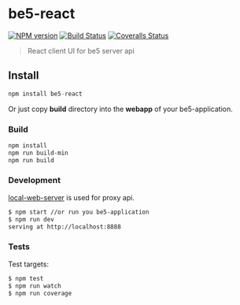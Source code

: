 # be5-react
[![NPM version][npm-image]][npm-url]
[![Build Status][travis-image]][travis-url]
[![Coveralls Status][coveralls-image]][coveralls-url]

> React client UI for be5 server api

## Install
```js
npm install be5-react
```
Or just copy **build** directory into the **webapp** of your be5-application.

### Build
```sh
npm install
npm run build-min
npm run build
```

### Development
[local-web-server](https://github.com/lwsjs/local-web-server) is used for proxy api.

```sh
$ npm start //or run you be5-application
$ npm run dev
serving at http://localhost:8888
```

### Tests
Test targets:
```sh
$ npm test
$ npm run watch
$ npm run coverage
```


[npm-url]: https://npmjs.org/package/be5-react
[npm-image]: https://img.shields.io/npm/v/be5-react.svg?style=flat-square

[travis-url]: https://travis-ci.org/DevelopmentOnTheEdge/be5-react
[travis-image]: https://img.shields.io/travis/DevelopmentOnTheEdge/be5-react/master.svg?style=flat-square

[coveralls-url]: https://coveralls.io/github/DevelopmentOnTheEdge/be5-react
[coveralls-image]: https://img.shields.io/coveralls/DevelopmentOnTheEdge/be5-react/master.svg?style=flat-square